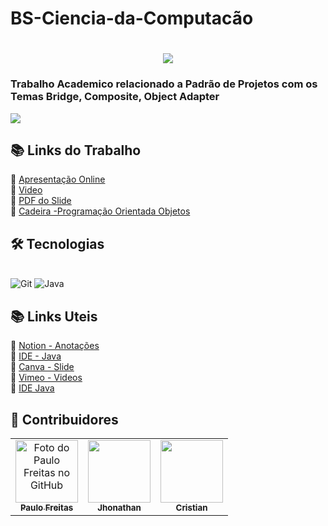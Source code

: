 # BS-Ciencia-da-Computacão
<h1 align="center">
  <img src="https://paulofreitasdev.files.wordpress.com/2021/05/1.png">
</h1>

### Trabalho Academico relacionado a Padrão de Projetos com os Temas Bridge, Composite, Object Adapter

<img src="https://paulofreitasdev.files.wordpress.com/2021/05/2.png">

## 📚 Links do Trabalho
🔖 [Apresentação Online](https://www.canva.com/design/DAEeYRcWMww/vEzN8KKuHziW3cbLhNs6uA/view?utm_content=DAEeYRcWMww&utm_campaign=designshare&utm_medium=link&utm_source=publishpresent)<br>
🔖 [Video](https://vimeo.com/551890901)<br>
🔖 [PDF do Slide](hhttps://github.com/paulofreitas-py/BS-Ciencia-da-Computacao/blob/main/cco3-Programacao-Orientada-Obejtos/Trabalho%20Padr%C3%A3o%20de%20Projetos/_SLIDE-POO.pdf)<br>
🔖 [Cadeira -Programação Orientada Objetos](https://github.com/paulofreitas-py/BS-Ciencia-da-Computacao/tree/main/cco3-Programacao-Orientada-Obejtos)<br>

## 🛠 Tecnologias
<br>
  <img alt="Git" src="https://img.shields.io/badge/git%20-%23F05033.svg?&style=for-the-badge&logo=git&logoColor=white"/>

  <img alt="Java" src="https://img.shields.io/badge/java%20-bf360c.svg?&style=for-the-badge&logo=java&ogoColor=white"/>
  <br>
</p>

## 📚 Links Uteis

🔖 [Notion - Anotações](https://www.notion.so)<br>
🔖 [IDE - Java](https://www.online-ide.com/)<br>
🔖 [Canva - Slide](https://www.canva.com/)<br>
🔖 [Vimeo - Videos](https://vimeo.com/)<br>
🔖 [IDE Java](https://www.online-ide.com/)<br>

## 🦄 Contribuidores

<table>
  <tr>
    <td align="center">
      <a href="https://github.com/paulofreitas-py">
        <img src="https://avatars.githubusercontent.com/u/42820569?v=4" width="100px;" alt="Foto do Paulo Freitas no GitHub"/><br>
        <sub>
          <b>Paulo Freitas</b>
        </sub>
      </a>
    </td>
    <td align="center">
      <a href="https://github.com/jhonathannn">
        <img src="https://avatars.githubusercontent.com/u/75005667?v=4" width="100px;" alt=""/><br>
        <sub>
          <b>Jhonathan</b>
        </sub>
      </a><br>
    </td>
 <td align="center">
      <a href="https://github.com/cristianm9">
        <img src="https://avatars.githubusercontent.com/u/75005667?v=4" width="100px;" alt=""/><br>
        <sub>
          <b>Cristian</b>
        </sub>
      </a><br>
    </td>
    </table>